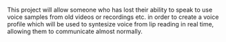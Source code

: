 This project will allow someone who has lost their ability to speak to use voice samples from old videos or recordings etc. in order to create a voice profile which will be used to syntesize voice from lip reading in real time, allowing them to communicate almost normally.
